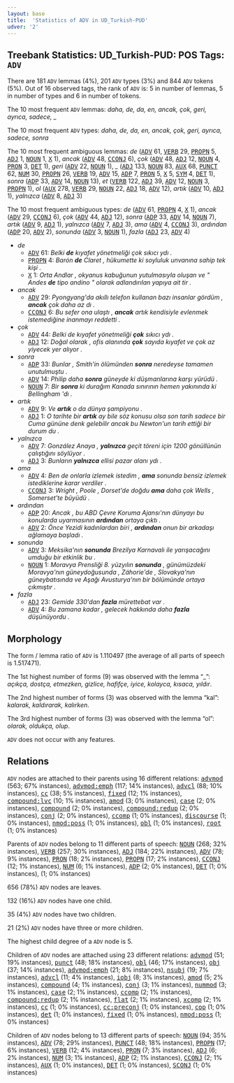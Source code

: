 ```yaml
---
layout: base
title:  'Statistics of ADV in UD_Turkish-PUD'
udver: '2'
---
```


## Treebank Statistics: UD_Turkish-PUD: POS Tags: `ADV`

There are 181 `ADV` lemmas (4%), 201 `ADV` types (3%) and 844 `ADV` tokens (5%).
Out of 16 observed tags, the rank of `ADV` is: 5 in number of lemmas, 5 in number of types and 6 in number of tokens.

The 10 most frequent `ADV` lemmas: <em>daha, de, da, en, ancak, çok, geri, ayrıca, sadece, _</em>

The 10 most frequent `ADV` types:  <em>daha, de, da, en, ancak, çok, geri, ayrıca, sadece, sonra</em>

The 10 most frequent ambiguous lemmas: <em>de</em> (<tt><a href="tr_pud-pos-ADV.html">ADV</a></tt> 61, <tt><a href="tr_pud-pos-VERB.html">VERB</a></tt> 29, <tt><a href="tr_pud-pos-PROPN.html">PROPN</a></tt> 5, <tt><a href="tr_pud-pos-ADJ.html">ADJ</a></tt> 1, <tt><a href="tr_pud-pos-NOUN.html">NOUN</a></tt> 1, <tt><a href="tr_pud-pos-X.html">X</a></tt> 1), <em>ancak</em> (<tt><a href="tr_pud-pos-ADV.html">ADV</a></tt> 48, <tt><a href="tr_pud-pos-CCONJ.html">CCONJ</a></tt> 6), <em>çok</em> (<tt><a href="tr_pud-pos-ADV.html">ADV</a></tt> 48, <tt><a href="tr_pud-pos-ADJ.html">ADJ</a></tt> 12, <tt><a href="tr_pud-pos-NOUN.html">NOUN</a></tt> 4, <tt><a href="tr_pud-pos-PRON.html">PRON</a></tt> 3, <tt><a href="tr_pud-pos-DET.html">DET</a></tt> 1), <em>geri</em> (<tt><a href="tr_pud-pos-ADV.html">ADV</a></tt> 22, <tt><a href="tr_pud-pos-NOUN.html">NOUN</a></tt> 1), <em>_</em> (<tt><a href="tr_pud-pos-ADJ.html">ADJ</a></tt> 133, <tt><a href="tr_pud-pos-NOUN.html">NOUN</a></tt> 83, <tt><a href="tr_pud-pos-AUX.html">AUX</a></tt> 68, <tt><a href="tr_pud-pos-PUNCT.html">PUNCT</a></tt> 62, <tt><a href="tr_pud-pos-NUM.html">NUM</a></tt> 30, <tt><a href="tr_pud-pos-PROPN.html">PROPN</a></tt> 26, <tt><a href="tr_pud-pos-VERB.html">VERB</a></tt> 19, <tt><a href="tr_pud-pos-ADV.html">ADV</a></tt> 15, <tt><a href="tr_pud-pos-ADP.html">ADP</a></tt> 7, <tt><a href="tr_pud-pos-PRON.html">PRON</a></tt> 5, <tt><a href="tr_pud-pos-X.html">X</a></tt> 5, <tt><a href="tr_pud-pos-SYM.html">SYM</a></tt> 4, <tt><a href="tr_pud-pos-DET.html">DET</a></tt> 1), <em>sonra</em> (<tt><a href="tr_pud-pos-ADP.html">ADP</a></tt> 33, <tt><a href="tr_pud-pos-ADV.html">ADV</a></tt> 14, <tt><a href="tr_pud-pos-NOUN.html">NOUN</a></tt> 13), <em>et</em> (<tt><a href="tr_pud-pos-VERB.html">VERB</a></tt> 122, <tt><a href="tr_pud-pos-ADJ.html">ADJ</a></tt> 39, <tt><a href="tr_pud-pos-ADV.html">ADV</a></tt> 12, <tt><a href="tr_pud-pos-NOUN.html">NOUN</a></tt> 3, <tt><a href="tr_pud-pos-PROPN.html">PROPN</a></tt> 1), <em>ol</em> (<tt><a href="tr_pud-pos-AUX.html">AUX</a></tt> 278, <tt><a href="tr_pud-pos-VERB.html">VERB</a></tt> 29, <tt><a href="tr_pud-pos-NOUN.html">NOUN</a></tt> 22, <tt><a href="tr_pud-pos-ADJ.html">ADJ</a></tt> 18, <tt><a href="tr_pud-pos-ADV.html">ADV</a></tt> 12), <em>artık</em> (<tt><a href="tr_pud-pos-ADV.html">ADV</a></tt> 10, <tt><a href="tr_pud-pos-ADJ.html">ADJ</a></tt> 1), <em>yalnızca</em> (<tt><a href="tr_pud-pos-ADV.html">ADV</a></tt> 8, <tt><a href="tr_pud-pos-ADJ.html">ADJ</a></tt> 3)

The 10 most frequent ambiguous types:  <em>de</em> (<tt><a href="tr_pud-pos-ADV.html">ADV</a></tt> 61, <tt><a href="tr_pud-pos-PROPN.html">PROPN</a></tt> 4, <tt><a href="tr_pud-pos-X.html">X</a></tt> 1), <em>ancak</em> (<tt><a href="tr_pud-pos-ADV.html">ADV</a></tt> 29, <tt><a href="tr_pud-pos-CCONJ.html">CCONJ</a></tt> 6), <em>çok</em> (<tt><a href="tr_pud-pos-ADV.html">ADV</a></tt> 44, <tt><a href="tr_pud-pos-ADJ.html">ADJ</a></tt> 12), <em>sonra</em> (<tt><a href="tr_pud-pos-ADP.html">ADP</a></tt> 33, <tt><a href="tr_pud-pos-ADV.html">ADV</a></tt> 14, <tt><a href="tr_pud-pos-NOUN.html">NOUN</a></tt> 7), <em>artık</em> (<tt><a href="tr_pud-pos-ADV.html">ADV</a></tt> 9, <tt><a href="tr_pud-pos-ADJ.html">ADJ</a></tt> 1), <em>yalnızca</em> (<tt><a href="tr_pud-pos-ADV.html">ADV</a></tt> 7, <tt><a href="tr_pud-pos-ADJ.html">ADJ</a></tt> 3), <em>ama</em> (<tt><a href="tr_pud-pos-ADV.html">ADV</a></tt> 4, <tt><a href="tr_pud-pos-CCONJ.html">CCONJ</a></tt> 3), <em>ardından</em> (<tt><a href="tr_pud-pos-ADP.html">ADP</a></tt> 20, <tt><a href="tr_pud-pos-ADV.html">ADV</a></tt> 2), <em>sonunda</em> (<tt><a href="tr_pud-pos-ADV.html">ADV</a></tt> 3, <tt><a href="tr_pud-pos-NOUN.html">NOUN</a></tt> 1), <em>fazla</em> (<tt><a href="tr_pud-pos-ADJ.html">ADJ</a></tt> 23, <tt><a href="tr_pud-pos-ADV.html">ADV</a></tt> 4)


* <em>de</em>
  * <tt><a href="tr_pud-pos-ADV.html">ADV</a></tt> 61: <em>Belki <b>de</b> kıyafet yönetmeliği çok sıkıcı ydı .</em>
  * <tt><a href="tr_pud-pos-PROPN.html">PROPN</a></tt> 4: <em>Barón <b>de</b> Claret , hükumette ki soyluluk unvanına sahip tek kişi .</em>
  * <tt><a href="tr_pud-pos-X.html">X</a></tt> 1: <em>Orta Andlar , okyanus kabuğunun yutulmasıyla oluşan ve " Andes <b>de</b> tipo andino " olarak adlandırılan yapıya ait tir .</em>
* <em>ancak</em>
  * <tt><a href="tr_pud-pos-ADV.html">ADV</a></tt> 29: <em>Pyongyang'da akıllı telefon kullanan bazı insanlar gördüm , <b>ancak</b> çok daha az dı .</em>
  * <tt><a href="tr_pud-pos-CCONJ.html">CCONJ</a></tt> 6: <em>Bu sefer ona ulaştı , <b>ancak</b> artık kendisiyle evlenmek istemediğine inanmayı reddetti .</em>
* <em>çok</em>
  * <tt><a href="tr_pud-pos-ADV.html">ADV</a></tt> 44: <em>Belki de kıyafet yönetmeliği <b>çok</b> sıkıcı ydı .</em>
  * <tt><a href="tr_pud-pos-ADJ.html">ADJ</a></tt> 12: <em>Doğal olarak , ofis alanında <b>çok</b> sayıda kıyafet ve çok az yiyecek yer alıyor .</em>
* <em>sonra</em>
  * <tt><a href="tr_pud-pos-ADP.html">ADP</a></tt> 33: <em>Bunlar , Smith'in ölümünden <b>sonra</b> neredeyse tamamen unutulmuştu .</em>
  * <tt><a href="tr_pud-pos-ADV.html">ADV</a></tt> 14: <em>Philip daha <b>sonra</b> güneyde ki düşmanlarına karşı yürüdü .</em>
  * <tt><a href="tr_pud-pos-NOUN.html">NOUN</a></tt> 7: <em>Bir <b>sonra</b> ki durağım Kanada sınırının hemen yakınında ki Bellingham 'dı .</em>
* <em>artık</em>
  * <tt><a href="tr_pud-pos-ADV.html">ADV</a></tt> 9: <em>Ve <b>artık</b> o da dünya şampiyonu .</em>
  * <tt><a href="tr_pud-pos-ADJ.html">ADJ</a></tt> 1: <em>O tarihte bir <b>artık</b> ay bile söz konusu olsa son tarih sadece bir Cuma gününe denk gelebilir ancak bu Newton'un tarih ettiği bir durum du .</em>
* <em>yalnızca</em>
  * <tt><a href="tr_pud-pos-ADV.html">ADV</a></tt> 7: <em>González Anaya , <b>yalnızca</b> geçit töreni için 1200 gönüllünün çalıştığını söylüyor .</em>
  * <tt><a href="tr_pud-pos-ADJ.html">ADJ</a></tt> 3: <em>Bunların <b>yalnızca</b> ellisi pazar alanı ydı .</em>
* <em>ama</em>
  * <tt><a href="tr_pud-pos-ADV.html">ADV</a></tt> 4: <em>Ben de onlarla izlemek istedim , <b>ama</b> sonunda bensiz izlemek istediklerine karar verdiler .</em>
  * <tt><a href="tr_pud-pos-CCONJ.html">CCONJ</a></tt> 3: <em>Wright , Poole , Dorset'de doğdu <b>ama</b> daha çok Wells , Somerset'te büyüdü .</em>
* <em>ardından</em>
  * <tt><a href="tr_pud-pos-ADP.html">ADP</a></tt> 20: <em>Ancak , bu ABD Çevre Koruma Ajansı'nın dünyayı bu konularda uyarmasının <b>ardından</b> ortaya çıktı .</em>
  * <tt><a href="tr_pud-pos-ADV.html">ADV</a></tt> 2: <em>Önce Yezidi kadınlardan biri , <b>ardından</b> onun bir arkadaşı ağlamaya başladı .</em>
* <em>sonunda</em>
  * <tt><a href="tr_pud-pos-ADV.html">ADV</a></tt> 3: <em>Meksika'nın <b>sonunda</b> Brezilya Karnavalı ile yarışacağını umduğu bir etkinlik bu .</em>
  * <tt><a href="tr_pud-pos-NOUN.html">NOUN</a></tt> 1: <em>Moravya Prensliği 8. yüzyılın <b>sonunda</b> , günümüzdeki Moravya'nın güneydoğusunda , Záhorie'de , Slovakya'nın güneybatısında ve Aşağı Avusturya'nın bir bölümünde ortaya çıkmıştır .</em>
* <em>fazla</em>
  * <tt><a href="tr_pud-pos-ADJ.html">ADJ</a></tt> 23: <em>Gemide 330'dan <b>fazla</b> mürettebat var .</em>
  * <tt><a href="tr_pud-pos-ADV.html">ADV</a></tt> 4: <em>Bu zamana kadar , gelecek hakkında daha <b>fazla</b> düşünüyordu .</em>

## Morphology

The form / lemma ratio of `ADV` is 1.110497 (the average of all parts of speech is 1.517471).

The 1st highest number of forms (9) was observed with the lemma “_”: <em>açıkça, dostça, etmezken, gizlice, hafifçe, iyice, kolayca, kısaca, yıldır</em>.

The 2nd highest number of forms (3) was observed with the lemma “kal”: <em>kalarak, kaldırarak, kalırken</em>.

The 3rd highest number of forms (3) was observed with the lemma “ol”: <em>olarak, oldukça, olup</em>.

`ADV` does not occur with any features.


## Relations

`ADV` nodes are attached to their parents using 16 different relations: <tt><a href="tr_pud-dep-advmod.html">advmod</a></tt> (563; 67% instances), <tt><a href="tr_pud-dep-advmod-emph.html">advmod:emph</a></tt> (117; 14% instances), <tt><a href="tr_pud-dep-advcl.html">advcl</a></tt> (88; 10% instances), <tt><a href="tr_pud-dep-cc.html">cc</a></tt> (38; 5% instances), <tt><a href="tr_pud-dep-fixed.html">fixed</a></tt> (12; 1% instances), <tt><a href="tr_pud-dep-compound-lvc.html">compound:lvc</a></tt> (10; 1% instances), <tt><a href="tr_pud-dep-amod.html">amod</a></tt> (3; 0% instances), <tt><a href="tr_pud-dep-case.html">case</a></tt> (2; 0% instances), <tt><a href="tr_pud-dep-compound.html">compound</a></tt> (2; 0% instances), <tt><a href="tr_pud-dep-compound-redup.html">compound:redup</a></tt> (2; 0% instances), <tt><a href="tr_pud-dep-conj.html">conj</a></tt> (2; 0% instances), <tt><a href="tr_pud-dep-ccomp.html">ccomp</a></tt> (1; 0% instances), <tt><a href="tr_pud-dep-discourse.html">discourse</a></tt> (1; 0% instances), <tt><a href="tr_pud-dep-nmod-poss.html">nmod:poss</a></tt> (1; 0% instances), <tt><a href="tr_pud-dep-obl.html">obl</a></tt> (1; 0% instances), <tt><a href="tr_pud-dep-root.html">root</a></tt> (1; 0% instances)

Parents of `ADV` nodes belong to 11 different parts of speech: <tt><a href="tr_pud-pos-NOUN.html">NOUN</a></tt> (268; 32% instances), <tt><a href="tr_pud-pos-VERB.html">VERB</a></tt> (257; 30% instances), <tt><a href="tr_pud-pos-ADJ.html">ADJ</a></tt> (184; 22% instances), <tt><a href="tr_pud-pos-ADV.html">ADV</a></tt> (78; 9% instances), <tt><a href="tr_pud-pos-PRON.html">PRON</a></tt> (18; 2% instances), <tt><a href="tr_pud-pos-PROPN.html">PROPN</a></tt> (17; 2% instances), <tt><a href="tr_pud-pos-CCONJ.html">CCONJ</a></tt> (12; 1% instances), <tt><a href="tr_pud-pos-NUM.html">NUM</a></tt> (6; 1% instances), <tt><a href="tr_pud-pos-ADP.html">ADP</a></tt> (2; 0% instances), <tt><a href="tr_pud-pos-DET.html">DET</a></tt> (1; 0% instances),  (1; 0% instances)

656 (78%) `ADV` nodes are leaves.

132 (16%) `ADV` nodes have one child.

35 (4%) `ADV` nodes have two children.

21 (2%) `ADV` nodes have three or more children.

The highest child degree of a `ADV` node is 5.

Children of `ADV` nodes are attached using 23 different relations: <tt><a href="tr_pud-dep-advmod.html">advmod</a></tt> (51; 19% instances), <tt><a href="tr_pud-dep-punct.html">punct</a></tt> (48; 18% instances), <tt><a href="tr_pud-dep-obl.html">obl</a></tt> (46; 17% instances), <tt><a href="tr_pud-dep-obj.html">obj</a></tt> (37; 14% instances), <tt><a href="tr_pud-dep-advmod-emph.html">advmod:emph</a></tt> (21; 8% instances), <tt><a href="tr_pud-dep-nsubj.html">nsubj</a></tt> (19; 7% instances), <tt><a href="tr_pud-dep-advcl.html">advcl</a></tt> (11; 4% instances), <tt><a href="tr_pud-dep-iobj.html">iobj</a></tt> (8; 3% instances), <tt><a href="tr_pud-dep-amod.html">amod</a></tt> (5; 2% instances), <tt><a href="tr_pud-dep-compound.html">compound</a></tt> (4; 1% instances), <tt><a href="tr_pud-dep-conj.html">conj</a></tt> (3; 1% instances), <tt><a href="tr_pud-dep-nummod.html">nummod</a></tt> (3; 1% instances), <tt><a href="tr_pud-dep-case.html">case</a></tt> (2; 1% instances), <tt><a href="tr_pud-dep-ccomp.html">ccomp</a></tt> (2; 1% instances), <tt><a href="tr_pud-dep-compound-redup.html">compound:redup</a></tt> (2; 1% instances), <tt><a href="tr_pud-dep-flat.html">flat</a></tt> (2; 1% instances), <tt><a href="tr_pud-dep-xcomp.html">xcomp</a></tt> (2; 1% instances), <tt><a href="tr_pud-dep-cc.html">cc</a></tt> (1; 0% instances), <tt><a href="tr_pud-dep-cc-preconj.html">cc:preconj</a></tt> (1; 0% instances), <tt><a href="tr_pud-dep-cop.html">cop</a></tt> (1; 0% instances), <tt><a href="tr_pud-dep-det.html">det</a></tt> (1; 0% instances), <tt><a href="tr_pud-dep-fixed.html">fixed</a></tt> (1; 0% instances), <tt><a href="tr_pud-dep-nmod-poss.html">nmod:poss</a></tt> (1; 0% instances)

Children of `ADV` nodes belong to 13 different parts of speech: <tt><a href="tr_pud-pos-NOUN.html">NOUN</a></tt> (94; 35% instances), <tt><a href="tr_pud-pos-ADV.html">ADV</a></tt> (78; 29% instances), <tt><a href="tr_pud-pos-PUNCT.html">PUNCT</a></tt> (48; 18% instances), <tt><a href="tr_pud-pos-PROPN.html">PROPN</a></tt> (17; 6% instances), <tt><a href="tr_pud-pos-VERB.html">VERB</a></tt> (12; 4% instances), <tt><a href="tr_pud-pos-PRON.html">PRON</a></tt> (7; 3% instances), <tt><a href="tr_pud-pos-ADJ.html">ADJ</a></tt> (6; 2% instances), <tt><a href="tr_pud-pos-NUM.html">NUM</a></tt> (3; 1% instances), <tt><a href="tr_pud-pos-ADP.html">ADP</a></tt> (2; 1% instances), <tt><a href="tr_pud-pos-CCONJ.html">CCONJ</a></tt> (2; 1% instances), <tt><a href="tr_pud-pos-AUX.html">AUX</a></tt> (1; 0% instances), <tt><a href="tr_pud-pos-DET.html">DET</a></tt> (1; 0% instances), <tt><a href="tr_pud-pos-SCONJ.html">SCONJ</a></tt> (1; 0% instances)

